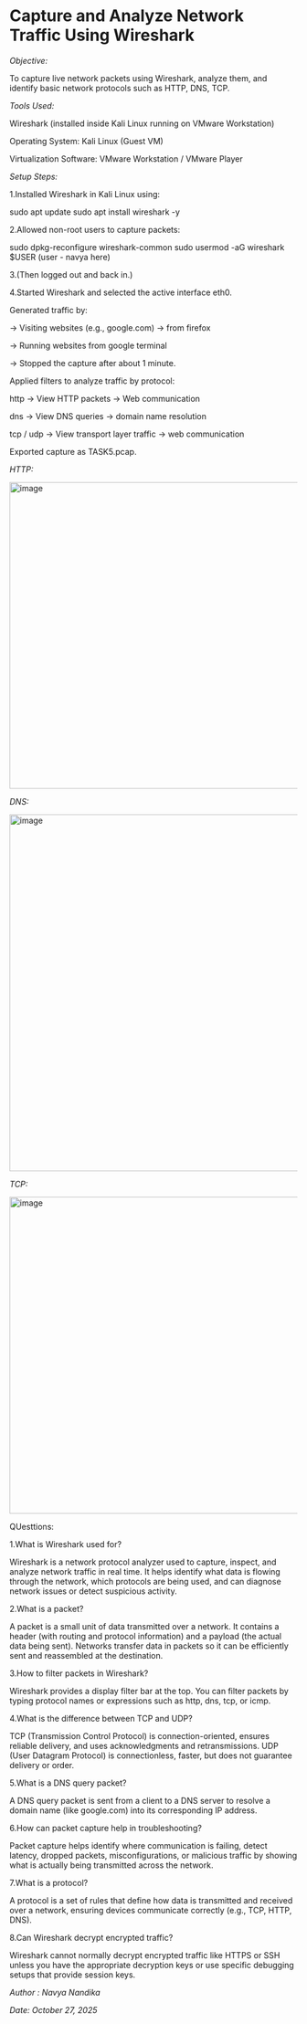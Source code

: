 # **Capture and Analyze Network Traffic Using Wireshark**

*Objective:*

To capture live network packets using Wireshark, analyze them, and identify basic network protocols such as HTTP, DNS, TCP.

*Tools Used:*

Wireshark (installed inside Kali Linux running on VMware Workstation)

Operating System: Kali Linux (Guest VM)

Virtualization Software: VMware Workstation / VMware Player

*Setup Steps:*

1.Installed Wireshark in Kali Linux using:

sudo apt update
sudo apt install wireshark -y


2.Allowed non-root users to capture packets:

sudo dpkg-reconfigure wireshark-common
sudo usermod -aG wireshark $USER (user - navya here)


3.(Then logged out and back in.)

4.Started Wireshark and selected the active interface eth0.

Generated traffic by:

-> Visiting websites (e.g.,  google.com) -> from firefox

-> Running websites from google terminal

-> Stopped the capture after about 1 minute.

Applied filters to analyze traffic by protocol:

http → View HTTP packets -> Web communication

dns → View DNS queries -> domain name resolution

tcp / udp → View transport layer traffic -> web communication

Exported capture as TASK5.pcap.

*HTTP:*

<img width="1280" height="537" alt="image" src="https://github.com/user-attachments/assets/d41fd594-d1e0-4b25-9dfa-b391d370da93" />

*DNS:*

<img width="1681" height="625" alt="image" src="https://github.com/user-attachments/assets/08490619-832a-4147-8323-d59629f8aa7f" />

*TCP:*

<img width="1689" height="555" alt="image" src="https://github.com/user-attachments/assets/49fe5a2e-3f36-4a25-9514-76821c0a5dcd" />

QUesttions: 


1.What is Wireshark used for? 

Wireshark is a network protocol analyzer used to capture, inspect, and analyze network traffic in real time. It helps identify what data is flowing through the network, which protocols are being used, and can diagnose network issues or detect suspicious activity.


2.What is a packet? 

A packet is a small unit of data transmitted over a network. It contains a header (with routing and protocol information) and a payload (the actual data being sent). Networks transfer data in packets so it can be efficiently sent and reassembled at the destination.


3.How to filter packets in Wireshark? 

Wireshark provides a display filter bar at the top. You can filter packets by typing protocol names or expressions such as http, dns, tcp, or icmp.


4.What is the difference between TCP and UDP? 

TCP (Transmission Control Protocol) is connection-oriented, ensures reliable delivery, and uses acknowledgments and retransmissions. UDP (User Datagram Protocol) is connectionless, faster, but does not guarantee delivery or order.


5.What is a DNS query packet? 

A DNS query packet is sent from a client to a DNS server to resolve a domain name (like google.com) into its corresponding IP address.


6.How can packet capture help in troubleshooting? 

Packet capture helps identify where communication is failing, detect latency, dropped packets, misconfigurations, or malicious traffic by showing what is actually being transmitted across the network.


7.What is a protocol? 

A protocol is a set of rules that define how data is transmitted and received over a network, ensuring devices communicate correctly (e.g., TCP, HTTP, DNS).


8.Can Wireshark decrypt encrypted traffic? 

Wireshark cannot normally decrypt encrypted traffic like HTTPS or SSH unless you have the appropriate decryption keys or use specific debugging setups that provide session keys.




*Author : Navya Nandika*

*Date: October 27, 2025*
